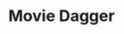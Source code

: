 # Movie Dagger
[![<dimasoktanugraha>](https://circleci.com/gh/dimasoktanugraha/MovieDagger.svg?style=svg)](https://circleci.com/gh/dimasoktanugraha/MovieDagger)
